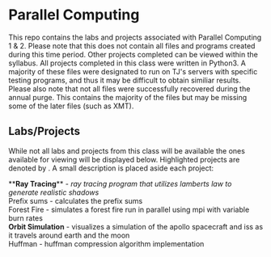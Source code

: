 # Parallel Computing

This repo contains the labs and projects associated with Parallel Computing 1 & 2.  Please note that this does not contain all files and programs created during this time period.  Other projects completed can be viewed within the syllabus.  All projects completed in this class were written in Python3.  A majority of these files were designated to run on TJ's servers with specific testing programs, and thus it may be difficult to obtain similiar results.  Please also note that not all files were successfully recovered during the annual purge.  This contains the majority of the files but may be missing some of the later files (such as XMT).


## Labs/Projects

While not all labs and projects from this class will be available the ones available for viewing will be displayed below.  Highlighted projects are denoted by .  A small description is placed aside each project:

   \*\***Ray Tracing**\*\* - *ray tracing program that utilizes lamberts law to generate realistic shadows*<br/>
   Prefix sums - calculates the prefix sums<br/>
   Forest Fire - simulates a forest fire run in parallel using mpi with variable burn rates <br/>
   **Orbit Simulation** - visualizes a simulation of the apollo spacecraft and iss as it travels around earth and the moon<br/>
   Huffman - huffman compression algorithm implementation<br/>

